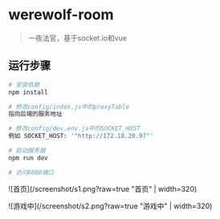 # werewolf-room

> 一夜法官，基于socket.io和vue

## 运行步骤

``` bash
# 安装依赖
npm install

# 修改config/index.js中的proxyTable
指向后端的服务地址

# 修改config/dev.env.js中的SOCKET_HOST
例如 SOCKET_HOST: '"http://172.18.20.97"'

# 启动服务器
npm run dev

# 访问8080端口

```

![首页](/screenshot/s1.png?raw=true "首页" | width=320)

![游戏中](/screenshot/s2.png?raw=true "游戏中" | width=320)


